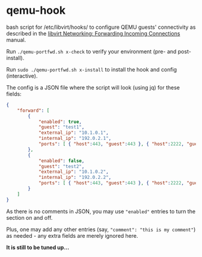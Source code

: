 # qemu-hook

bash script for /etc/libvirt/hooks/ to configure QEMU guests' connectivity
as described in the [libvirt Networking: Forwarding Incoming Connections](http://wiki.libvirt.org/page/Networking#Forwarding_Incoming_Connections) manual.

Run `./qemu-portfwd.sh x-check` to verify your environment (pre- and post-install).

Run `sudo ./qemu-portfwd.sh x-install` to install the hook and config (interactive).

The config is a JSON file where the script will look (using jq) for these fields:
```json
{
	"forward": [
		{
			"enabled": true,
			"guest": "test1",
			"external_ip": "10.1.0.1",
			"internal_ip": "192.0.2.1",
			"ports": [ { "host":443, "guest":443 }, { "host":2222, "guest":22 } ]
		},
		{
			"enabled": false,
			"guest": "test2",
			"external_ip": "10.1.0.2",
			"internal_ip": "192.0.2.2",
			"ports": [ { "host":443, "guest":443 }, { "host":2222, "guest":22 } ]
		}
	]
}
```

As there is no comments in JSON, you may use `"enabled"` entries to turn the section on and off.

Plus, one may add any other entries (say, `"comment": "this is my comment"`) as needed - any extra
fields are merely ignored here.

**It is still to be tuned up...**
